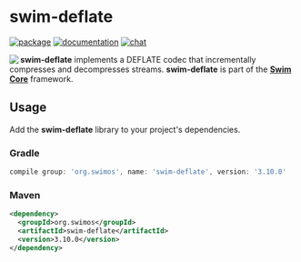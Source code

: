 # swim-deflate

[![package](https://img.shields.io/maven-central/v/org.swimos/swim-util?label=maven)](https://mvnrepository.com/artifact/org.swimos/swim-deflate)
[![documentation](https://img.shields.io/badge/doc-JavaDoc-blue.svg)](https://docs.swimos.org/java/latest/swim.deflate/module-summary.html)
[![chat](https://img.shields.io/badge/chat-Gitter-green.svg)](https://gitter.im/swimos/community)

<a href="https://www.swimos.org"><img src="https://docs.swimos.org/readme/marlin-blue.svg" align="left"></a>

**swim-deflate** implements a DEFLATE codec that incrementally compresses and
decompresses streams.  **swim-deflate** is part of the
[**Swim Core**](https://github.com/swimos/swim/tree/master/swim-system-java/swim-core-java) framework.

## Usage

Add the **swim-deflate** library to your project's dependencies.

### Gradle

```groovy
compile group: 'org.swimos', name: 'swim-deflate', version: '3.10.0'
```

### Maven

```xml
<dependency>
  <groupId>org.swimos</groupId>
  <artifactId>swim-deflate</artifactId>
  <version>3.10.0</version>
</dependency>
```
